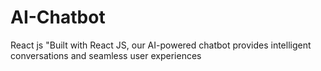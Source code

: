 # AI-Chatbot
React js
"Built with React JS, our AI-powered chatbot provides intelligent conversations and seamless user experiences
